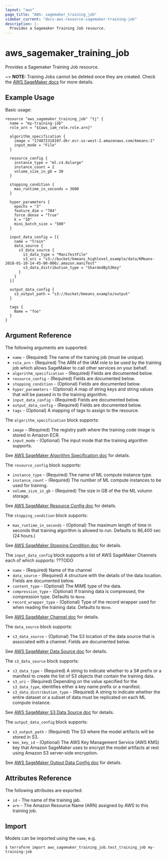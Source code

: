 ```yaml
---
layout: "aws"
page_title: "AWS: sagemaker_training_job"
sidebar_current: "docs-aws-resource-sagemaker-training-job"
description: |-
  Provides a Sagemaker Training Job resource.
---
```


# aws_sagemaker_training_job

Provides a Sagemaker Training Job resource.

~> **NOTE:** Training Jobs cannot be deleted once they are created. Check the [AWS SageMaker docs](https://docs.aws.amazon.com/sagemaker/latest/dg/whatis.html) for more details.

## Example Usage

Basic usage:

```hcl
resource "aws_sagemaker_training_job" "tj" {
  name = "my-training-job"
  role_arn = "${aws_iam_role.role.arn}"

  algorithm_specification {
    image = "174872318107.dkr.ecr.us-west-2.amazonaws.com/kmeans:1"
    input_mode = "File"
  }

  resource_config {
    instance_type = "ml.c4.8xlarge"
    instance_count = 2
    volume_size_in_gb = 30
  }

  stopping_condition {
    max_runtime_in_seconds = 3600
  }

  hyper_parameters {
    epochs = "3"
    feature_dim = "784"
    force_dense = "True"
    k = "10"
    mini_batch_size = "500"
  }

  input_data_config = [{
    name = "train"
    data_source {
      s3_data_source {
        s3_data_type = "ManifestFile"
        s3_uri = "s3://bucket/kmeans_highlevel_example/data/KMeans-2018-01-10-14-45-00-000/.amazon.manifest"
        s3_data_distribution_type = "ShardedByS3Key"
      }
    }
  }]

  output_data_config {
    s3_output_path = "s3://bucket/kmeans_example/output"
  }

  tags {
    Name = "foo"
  }
}
```

## Argument Reference

The following arguments are supported:

* `name` - (Required) The name of the training job (must be unique).
* `role_arn` - (Required) The ARN of the IAM role to be used by the training job which allows SageMaker to call other services on your behalf.
* `algorithm_specification` - (Required) Fields are documented below.
* `resource_config` - (Required) Fields are documented below.
* `stopping_condition` - (Optional) Fields are documented below.
* `hyper_parameters` - (Optional) A map of string keys and string values that will be passed in to the training algorithm.
* `input_data_config` - (Required) Fields are documented below.
* `output_data_config` - (Required) Fields are documented below.
* `tags` - (Optional) A mapping of tags to assign to the resource.

The `algorithm_specification` block supports:

* `image` - (Required) The registry path where the training code image is stored in Amazon ECR.
* `input_mode` - (Optional) The input mode that the training algorithm supports.

See [AWS SageMaker Algorithm Specification doc](https://docs.aws.amazon.com/sagemaker/latest/dg/API_AlgorithmSpecification.html) for details.

The `resource_config` block supports:

* `instance_type` - (Required) The name of ML compute instance type.
* `instance_count` - (Required) The number of ML compute instances to be used for training.
* `volume_size_in_gb` - (Required) The size in GB of the the ML volumn storage.

See [AWS SageMaker Resource Config doc](https://docs.aws.amazon.com/sagemaker/latest/dg/API_ResourceConfig.html) for details.

The `stopping_condition` block supports:

* `max_runtime_in_seconds` - (Optional) The maximum length of time in seconds that training algorithm is allowed to run. Defaults to 86,400 sec (24 hours.)

See [AWS SageMaker Stopping Condition doc](https://docs.aws.amazon.com/sagemaker/latest/dg/API_StoppingCondition.html) for details.

The `input_data_config` block supports a list of AWS SageMaker Channels each of which supports: ??TODO

* `name` - (Required) Name of the channel
* `data_source` - (Required) A structure with the details of the data location. Fields are documented below.
* `content_type` - (Optional) The MIME type of the data.
* `compression_type` - (Optional) If training data is compressed, the compression type. Defaults to `None`.
* `record_wrapper_type` - (Optional) Type of the record wrapper used for when reading the training data. Defaults to `None`.

See [AWS SageMaker Channel doc](https://docs.aws.amazon.com/sagemaker/latest/dg/API_Channel.html) for details.

The `data_source` block supports:

* `s3_data_source`  - (Optional) The S3 location of the data source that is associated with a channel. Fields are documented below.

See [AWS SageMaker Data Source doc](https://docs.aws.amazon.com/sagemaker/latest/dg/API_DataSource.html) for details.

The `s3_data_source` block supports:

* `s3_data_type`  - (Required) A string to indicate whether to a S# prefix or a manifest to create the list of S3 objects that contain the training data.
* `s3_uri` - (Required) Depending on the value specified for the `s3_data_type`, identifies either a key name prefix or a manifest.
* `s3_data_distribution_type` - (Required) A string to indicate whether the entire dataset or a subset of data must be replicated on each ML compute instance.

See [AWS SageMaker S3 Data Source doc](https://docs.aws.amazon.com/sagemaker/latest/dg/API_S3DataSource.html) for details.

The `output_data_config` block supports:

* `s3_output_path` - (Required) The S3 where the model artifacts will be stored in S3.
* `kms_key_id` - (Optional) The AWS Key Management Service (AWS KMS) key that Amazon SageMaker uses to encrypt the model artifacts at rest using Amazon S3 server-side encryption.

See [AWS SageMaker Output Data Config doc](https://docs.aws.amazon.com/sagemaker/latest/dg/API_OutputDataConfig.html) for details.


## Attributes Reference

The following attributes are exported:

* `id` - The name of the training jab.
* `arn` - The Amazon Resource Name (ARN) assigned by AWS to this training job.

## Import

Models can be imported using the `name`, e.g.

```
$ terraform import aws_sagemaker_training_job.test_training_job my-training-job
```